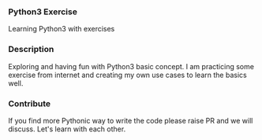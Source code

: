 ### Python3 Exercise
Learning Python3 with exercises


### Description
Exploring and having fun with Python3 basic concept. I am practicing some exercise from internet and creating my own use cases to learn the basics well.

### Contribute
If you find more Pythonic way to write the code please raise PR and we will discuss. Let's learn with each other.
